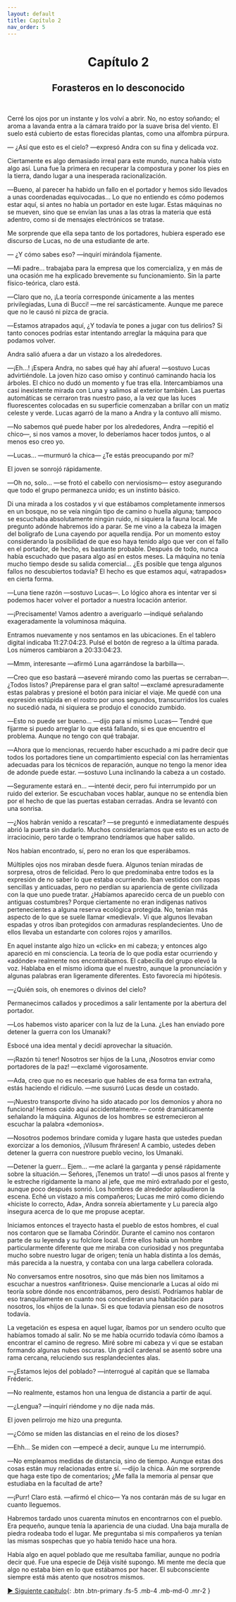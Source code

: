 ```yaml
---
layout: default
title: Capítulo 2
nav_order: 5
---
```


<h1 style="text-align: center;"> <b> Capítulo 2 </b> </h1>
<h2 style="text-align: center;"> Forasteros en lo desconocido </h2> <br>


Cerré los ojos por un instante y los volví a abrir. No, no estoy soñando; el aroma a lavanda entra a la cámara traído por la suave brisa del viento. El suelo está cubierto de estas florecidas plantas, como una alfombra púrpura.

― ¿Así que esto es el cielo? ―expresó Andra con su fina y delicada voz.

Ciertamente es algo demasiado irreal para este mundo, nunca había visto algo así. Luna fue la primera en recuperar la compostura y poner los pies en la tierra, dando lugar a una inesperada racionalización.

―Bueno, al parecer ha habido un fallo en el portador y hemos sido llevados a unas coordenadas equivocadas... Lo que no entiendo es cómo podemos estar aquí, si antes no había un portador en este lugar. Estas máquinas no se mueven, sino que se envían las unas a las otras la materia que está adentro, como si de mensajes electrónicos se tratase.

Me sorprende que ella sepa tanto de los portadores, hubiera esperado ese discurso de Lucas, no de una estudiante de arte.

― ¿Y cómo sabes eso? ―inquirí mirándola fijamente.

―Mi padre... trabajaba para la empresa que los comercializa, y en más de una ocasión me ha explicado brevemente su funcionamiento. Sin la parte físico-teórica, claro está.

―Claro que no, ¡La teoría corresponde únicamente a las mentes privilegiadas, Luna di Bucci! ―me reí sarcásticamente. Aunque me parece que no le causó ni pizca de gracia.

―Estamos atrapados aquí, ¿Y todavía te pones a jugar con tus delirios? Si tanto conoces podrías estar intentando arreglar la máquina para que podamos volver.

Andra salió afuera a dar un vistazo a los alrededores.

―¡Eh...! ¡Espera Andra, no sabes qué hay ahí afuera! ―sostuvo Lucas advirtiéndole. La joven hizo caso omiso y continuó caminando hacia los árboles. El chico no dudó un momento y fue tras ella. Intercambiamos una casi inexistente mirada con Luna y salimos al exterior también. Las puertas automáticas se cerraron tras nuestro paso, a la vez que las luces fluorescentes colocadas en su superficie comenzaban a brillar con un matiz celeste y verde. Lucas agarró de la mano a Andra y la contuvo allí mismo.

―No sabemos qué puede haber por los alrededores, Andra ―repitió el chico―, si nos vamos a mover, lo deberíamos hacer todos juntos, o al menos eso creo yo.

―Lucas... ―murmuró la chica― ¿Te estás preocupando por mí?

El joven se sonrojó rápidamente.

―Oh no, solo... ―se frotó el cabello con nerviosismo― estoy asegurando que todo el grupo permanezca unido; es un instinto básico.

Di una mirada a los costados y vi que estábamos completamente inmersos en un bosque, no se veía ningún tipo de camino o huella alguna; tampoco se escuchaba absolutamente ningún ruido, ni siquiera la fauna local. Me pregunto adónde habremos ido a parar. Se me vino a la cabeza la imagen del bolígrafo de Luna cayendo por aquella rendija. Por un momento estoy considerando la posibilidad de que eso haya tenido algo que ver con el fallo en el portador, de hecho, es bastante probable. Después de todo, nunca había escuchado que pasara algo así en estos meses. La máquina no tenía mucho tiempo desde su salida comercial... ¿Es posible que tenga algunos fallos no descubiertos todavía? El hecho es que estamos aquí, «atrapados» en cierta forma.

―Luna tiene razón ―sostuvo Lucas―. Lo lógico ahora es intentar ver si podemos hacer volver el portador a nuestra locación anterior.

―¡Precisamente! Vamos adentro a averiguarlo ―indiqué señalando exageradamente la voluminosa máquina.

Entramos nuevamente y nos sentamos en las ubicaciones. En el tablero digital indicaba 11:27:04:23. Pulsé el botón de regreso a la última parada. Los números cambiaron a 20:33:04:23.

―Mmm, interesante ―afirmó Luna agarrándose la barbilla―.

―Creo que eso bastará ―aseveré mirando como las puertas se cerraban―. ¿Todos listos? ¡Prepárense para el gran salto! ―exclamé apresuradamente estas palabras y presioné el botón para iniciar el viaje. Me quedé con una expresión estúpida en el rostro por unos segundos, transcurridos los cuales no sucedió nada, ni siquiera se produjo el conocido zumbido.

―Esto no puede ser bueno... ―dijo para sí mismo Lucas― Tendré que fijarme si puedo arreglar lo que está fallando, si es que encuentro el problema. Aunque no tengo con qué trabajar.

―Ahora que lo mencionas, recuerdo haber escuchado a mi padre decir que todos los portadores tiene un compartimiento especial con las herramientas adecuadas para los técnicos de reparación, aunque no tengo la menor idea de adonde puede estar. ―sostuvo Luna inclinando la cabeza a un costado.

―Seguramente estará en... ―intenté decir, pero fui interrumpido por un ruido del exterior. Se escuchaban voces hablar, aunque no se entendía bien por el hecho de que las puertas estaban cerradas. Andra se levantó con una sonrisa.

―¿Nos habrán venido a rescatar? ―se preguntó e inmediatamente después abrió la puerta sin dudarlo. Muchos consideraríamos que esto es un acto de irraciocinio, pero tarde o temprano tendríamos que haber salido.

Nos habían encontrado, sí, pero no eran los que esperábamos.



Múltiples ojos nos miraban desde fuera. Algunos tenían miradas de sorpresa, otros de felicidad. Pero lo que predominaba entre todos es la expresión de no saber lo que estaba ocurriendo. Iban vestidos con ropas sencillas y anticuadas, pero no perdían su apariencia de gente civilizada con la que uno puede tratar. ¿Habíamos aparecido cerca de un pueblo con antiguas costumbres? Porque ciertamente no eran indígenas nativos pertenecientes a alguna reserva ecológica protegida. No, tenían más aspecto de lo que se suele llamar «medieval». Vi que algunos llevaban espadas y otros iban protegidos con armaduras resplandecientes. Uno de ellos llevaba un estandarte con colores rojos y amarillos.

En aquel instante algo hizo un «click» en mi cabeza; y entonces algo apareció en mi consciencia. La teoría de lo que podía estar ocurriendo y «adónde» realmente nos encontrábamos. El cabecilla del grupo elevó la voz. Hablaba en el mismo idioma que el nuestro, aunque la pronunciación y algunas palabras eran ligeramente diferentes. Esto favorecía mi hipótesis.

―¿Quién sois, oh enemores o divinos del cielo?

Permanecimos callados y procedimos a salir lentamente por la abertura del portador.

―Los habemos visto aparicer con la luz de la Luna. ¿Les han enviado pore detener la guerra con los Umanaki?

Esbocé una idea mental y decidí aprovechar la situación.

―¡Razón tú tener! Nosotros ser hijos de la Luna, ¡Nosotros enviar como portadores de la paz! ―exclamé vigorosamente.

―Ada, creo que no es necesario que hables de esa forma tan extraña, estás haciendo el ridículo. ―me susurró Lucas desde un costado.

―¡Nuestro transporte divino ha sido atacado por los demonios y ahora no funciona! Hemos caído aquí accidentalmente.― conté dramáticamente señalando la máquina. Algunos de los hombres se estremecieron al escuchar la palabra «demonios».

―Nosotros podemos brindare comida y lugare hasta que ustedes puedan exorcizar a los demonios, ¡Vílusum fhráresen! A cambio, ustedes deben detener la guerra con nuestrore pueblo vecino, los Umanaki.

―Detener la guerr... Ejem... ―me aclaré la garganta y pensé rápidamente sobre la situación.― Señores, ¡Tenemos un trato! ―di unos pasos al frente y le estreche rígidamente la mano al jefe, que me miró extrañado por el gesto, aunque poco después sonrió. Los hombres de alrededor aplaudieron la escena. Eché un vistazo a mis compañeros; Lucas me miró como diciendo «hiciste lo correcto, Ada», Andra sonreía abiertamente y Lu parecía algo insegura acerca de lo que me propuse aceptar.

Iniciamos entonces el trayecto hasta el pueblo de estos hombres, el cual nos contaron que se llamaba Córindör. Durante el camino nos contaron parte de su leyenda y su folclore local. Entre ellos había un hombre particularmente diferente que me miraba con curiosidad y nos preguntaba mucho sobre nuestro lugar de origen; tenía un habla distinta a los demás, más parecida a la nuestra, y contaba con una larga cabellera colorada.

No conversamos entre nosotros, sino que más bien nos limitamos a escuchar a nuestros «anfitriones». Quise mencionarle a Lucas al oído mi teoría sobre dónde nos encontrábamos, pero desistí. Podríamos hablar de eso tranquilamente en cuanto nos concedieran una habitación para nosotros, los «hijos de la luna». Si es que todavía piensan eso de nosotros todavía.

La vegetación es espesa en aquel lugar, íbamos por un sendero oculto que habíamos tomado al salir. No se me había ocurrido todavía cómo íbamos a encontrar el camino de regreso. Miré sobre mi cabeza y vi que se estaban formando algunas nubes oscuras. Un grácil cardenal se asentó sobre una rama cercana, reluciendo sus resplandecientes alas.

―¿Estamos lejos del poblado? ―interrogué al capitán que se llamaba Fréderic.

―No realmente, estamos hon una lengua de distancia a partir de aquí.

―¿Lengua? ―inquirí riéndome y no dije nada más.

El joven pelirrojo me hizo una pregunta.

―¿Cómo se miden las distancias en el reino de los dioses?

―Ehh... Se miden con ―empecé a decir, aunque Lu me interrumpió.

―No empleamos medidas de distancia, sino de tiempo. Aunque estas dos cosas están muy relacionadas entre sí. ―dijo la chica. Aún me sorprende que haga este tipo de comentarios; ¿Me falla la memoria al pensar que estudiaba en la facultad de arte?

―¡Purr! Claro está. ―afirmó el chico― Ya nos contarán más de su lugar en cuanto lleguemos.

Habremos tardado unos cuarenta minutos en encontrarnos con el pueblo. Era pequeño, aunque tenía la apariencia de una ciudad. Una baja muralla de piedra rodeaba todo el lugar. Me preguntaba si mis compañeros ya tenían las mismas sospechas que yo había tenido hace una hora.

Había algo en aquel poblado que me resultaba familiar, aunque no podría decir qué. Fue una especie de Déjà visité supongo. Mi mente me decía que algo no estaba bien en lo que estábamos por hacer. El subconsciente siempre está más atento que nosotros mismos.

[► Siguiente capítulo](/DentroDelOrigen/docs/5-capitulo3){: .btn .btn-primary .fs-5 .mb-4 .mb-md-0 .mr-2 }